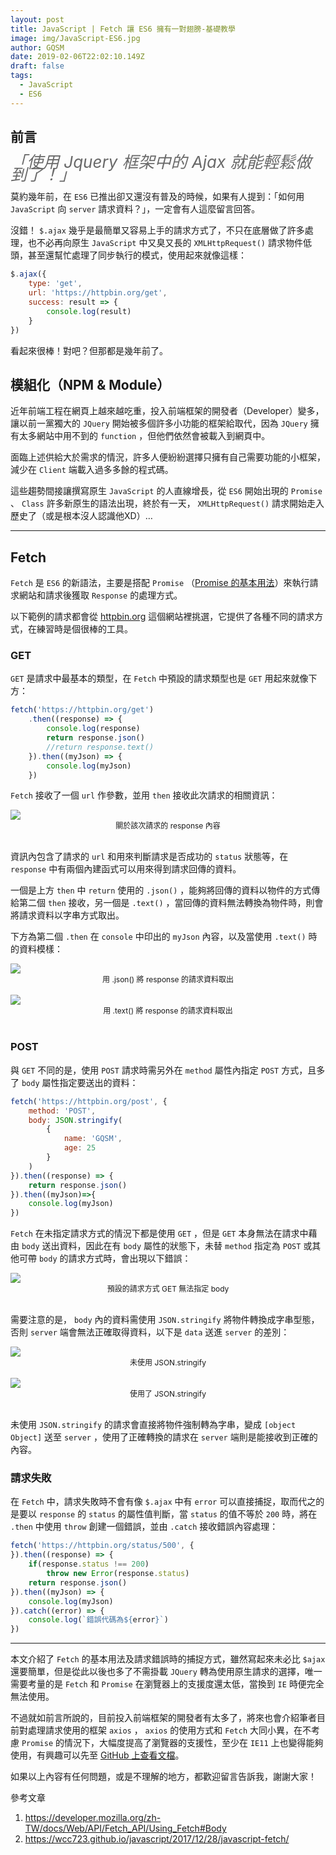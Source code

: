 ```yaml
---
layout: post
title: JavaScript | Fetch 讓 ES6 擁有一對翅膀-基礎教學
image: img/JavaScript-ES6.jpg
author: GQSM
date: 2019-02-06T22:02:10.149Z
draft: false
tags: 
  - JavaScript
  - ES6
---
```


## 前言

<span style="font-size: 26px; color: #696969; font-style:italic; line-height: 20px">「使用 Jquery 框架中的 Ajax 就能輕鬆做到了！」</span>

莫約幾年前，在 <code class="hm jc jd je jf b">ES6</code> 已推出卻又還沒有普及的時候，如果有人提到：「如何用 <code class="hm jc jd je jf b">JavaScript</code> 向 <code class="hm jc jd je jf b">server</code> 請求資料？」，一定會有人這麼留言回答。

沒錯！ <code class="hm jc jd je jf b">$.ajax</code> 幾乎是最簡單又容易上手的請求方式了，不只在底層做了許多處理，也不必再向原生 <code class="hm jc jd je jf b">JavaScript</code> 中又臭又長的 <code class="hm jc jd je jf b">XMLHttpRequest()</code> 請求物件低頭，甚至還幫忙處理了同步執行的模式，使用起來就像這樣：

```javascript
$.ajax({
    type: 'get',
    url: 'https://httpbin.org/get',
    success: result => {
        console.log(result)
    }
})
```

看起來很棒！對吧？但那都是幾年前了。

## 模組化（NPM &amp; Module）

近年前端工程在網頁上越來越吃重，投入前端框架的開發者（Developer）變多，讓以前一黨獨大的 <code class="hm jc jd je jf b">JQuery</code> 開始被多個許多小功能的框架給取代，因為 <code class="hm jc jd je jf b">JQuery</code> 擁有太多網站中用不到的 <code class="hm jc jd je jf b">function</code> ，但他們依然會被載入到網頁中。

面臨上述供給大於需求的情況，許多人便紛紛選擇只擁有自己需要功能的小框架，減少在 <code class="hm jc jd je jf b">Client</code> 端載入過多多餘的程式碼。

這些趨勢間接讓撰寫原生 <code class="hm jc jd je jf b">JavaScript</code> 的人直線增長，從 <code class="hm jc jd je jf b">ES6</code> 開始出現的 <code class="hm jc jd je jf b">Promise</code> 、 <code class="hm jc jd je jf b">Class</code> 許多新原生的語法出現，終於有一天， <code class="hm jc jd je jf b">XMLHttpRequest()</code> 請求開始走入歷史了（或是根本沒人認識他XD）…

---

## Fetch

<code class="hm jc jd je jf b">Fetch</code> 是 <code class="hm jc jd je jf b">ES6</code> 的新語法，主要是搭配 <code class="hm jc jd je jf b">Promise</code> （<a class="dj by ka kb kc kd" target="_blank" rel="noopener" href="/js-promise/">Promise 的基本用法</a>）來執行請求網站和請求後獲取 <code class="hm jc jd je jf b">Response</code> 的處理方式。

以下範例的請求都會從 <a href="http://httpbin.org/" class="dj by ka kb kc kd" target="_blank" rel="noopener nofollow">httpbin.org</a> 這個網站裡挑選，它提供了各種不同的請求方式，在練習時是個很棒的工具。

### GET

<code class="hm jc jd je jf b">GET</code> 是請求中最基本的類型，在 <code class="hm jc jd je jf b">Fetch</code> 中預設的請求類型也是 <code class="hm jc jd je jf b">GET</code> 用起來就像下方：

```javascript
fetch('https://httpbin.org/get')
    .then((response) => {
        console.log(response)
        return response.json()
        //return response.text()
    }).then((myJson) => {
        console.log(myJson)
    })
```

<code class="hm jc jd je jf b">Fetch</code> 接收了一個 <code class="hm jc jd je jf b">url</code> 作參數，並用 <code class="hm jc jd je jf b">then</code> 接收此次請求的相關資訊：

<div>
<img class="dz t u hi ak" src="https://miro.medium.com/max/3212/1*pTxI2uirqpdNK6OGrYNGag.png" role="presentation"><div style="display:flex; justify-content:center; font-size: 12px">
            <span>關於該次請求的 response 內容</span>
          </div>
</div><br/>

資訊內包含了請求的 <code class="hm jc jd je jf b">url</code> 和用來判斷請求是否成功的 <code class="hm jc jd je jf b">status</code> 狀態等，在 <code class="hm jc jd je jf b">response</code> 中有兩個內建函式可以用來得到請求回傳的資料。

一個是上方 <code class="hm jc jd je jf b">then</code> 中 <code class="hm jc jd je jf b">return</code> 使用的 <code class="hm jc jd je jf b">.json()</code> ，能夠將回傳的資料以物件的方式傳給第二個 <code class="hm jc jd je jf b">then</code> 接收，另一個是 <code class="hm jc jd je jf b">.text()</code> ，當回傳的資料無法轉換為物件時，則會將請求資料以字串方式取出。

下方為第二個 <code class="hm jc jd je jf b">.then</code> 在 <code class="hm jc jd je jf b">console</code> 中印出的 <code class="hm jc jd je jf b">myJson</code> 內容，以及當使用 <code class="hm jc jd je jf b">.text()</code> 時的資料模樣：

<div>
<img class="dz t u hi ak" src="https://miro.medium.com/max/4180/1*JCATZx8-PiPLkL6E7RFtsg.png" role="presentation"><div style="display:flex; justify-content:center; font-size: 12px">
            <span>用 .json() 將 response 的請求資料取出</span>
          </div></div><br/>

<div>
<img class="dz t u hi ak" src="https://miro.medium.com/max/4128/1*beHToJ0Jz8dORnpfcearxA.png" role="presentation"><div style="display:flex; justify-content:center; font-size: 12px">
            <span>用 .text() 將 response 的請求資料取出</span>
          </div></div><br/>

### POST

與 <code class="hm jc jd je jf b">GET</code> 不同的是，使用 <code class="hm jc jd je jf b">POST</code> 請求時需另外在 <code class="hm jc jd je jf b">method</code> 屬性內指定 <code class="hm jc jd je jf b">POST</code> 方式，且多了 <code class="hm jc jd je jf b">body</code> 屬性指定要送出的資料：

```javascript
fetch('https://httpbin.org/post', {
    method: 'POST',
    body: JSON.stringify(
        {
            name: 'GQSM',
            age: 25
        }
    )
}).then((response) => {
    return response.json()
}).then((myJson)=>{
    console.log(myJson)
})
```

<code class="hm jc jd je jf b">Fetch</code> 在未指定請求方式的情況下都是使用 <code class="hm jc jd je jf b">GET</code> ，但是 <code class="hm jc jd je jf b">GET</code> 本身無法在請求中藉由 <code class="hm jc jd je jf b">body</code> 送出資料，因此在有 <code class="hm jc jd je jf b">body</code> 屬性的狀態下，未替 <code class="hm jc jd je jf b">method</code> 指定為 <code class="hm jc jd je jf b">POST</code> 或其他可帶 <code class="hm jc jd je jf b">body</code> 的請求方式時，會出現以下錯誤：

<div>
<img class="dz t u hi ak" src="https://miro.medium.com/max/3580/1*uylPEmLS2Rx9M4BupxqzTQ.png" role="presentation"><div style="display:flex; justify-content:center; font-size: 12px">
            <span>預設的請求方式 GET 無法指定 body</span>
          </div></div><br/>

需要注意的是， <code class="hm jc jd je jf b">body</code> 內的資料需使用 <code class="hm jc jd je jf b">JSON.stringify</code> 將物件轉換成字串型態，否則 <code class="hm jc jd je jf b">server</code> 端會無法正確取得資料，以下是 <code class="hm jc jd je jf b">data</code> 送進 <code class="hm jc jd je jf b">server</code> 的差別：

<div>
<img class="dz t u hi ak" src="https://miro.medium.com/max/2416/1*MzqoimOIofho6J2Mx0fDVA.png" role="presentation"><div style="display:flex; justify-content:center; font-size: 12px">
            <span>未使用 JSON.stringify</span>
          </div></div><br/>

<div>
<img class="dz t u hi ak" src="https://miro.medium.com/max/2644/1*ygaq1njimK3iiqmw2IXY_Q.png" role="presentation"><div style="display:flex; justify-content:center; font-size: 12px">
            <span>使用了 JSON.stringify</span>
          </div></div><br/>

未使用 <code class="hm jc jd je jf b">JSON.stringify</code> 的請求會直接將物件強制轉為字串，變成 <code class="hm jc jd je jf b">[object Object]</code> 送至 <code class="hm jc jd je jf b">server</code> ，使用了正確轉換的請求在 <code class="hm jc jd je jf b">server</code> 端則是能接收到正確的內容。

### 請求失敗

在 <code class="hm jc jd je jf b">Fetch</code> 中，請求失敗時不會有像 <code class="hm jc jd je jf b">$.ajax</code> 中有 <code class="hm jc jd je jf b">error</code> 可以直接捕捉，取而代之的是要以 <code class="hm jc jd je jf b">response</code> 的 <code class="hm jc jd je jf b">status</code> 的屬性值判斷，當 <code class="hm jc jd je jf b">status</code> 的值不等於 <code class="hm jc jd je jf b">200</code> 時，將在 <code class="hm jc jd je jf b">.then</code> 中使用 <code class="hm jc jd je jf b">throw</code> 創建一個錯誤，並由 <code class="hm jc jd je jf b">.catch</code> 接收錯誤內容處理：

```javascript
fetch('https://httpbin.org/status/500', {
}).then((response) => {
    if(response.status !== 200)
        throw new Error(response.status)
    return response.json()
}).then((myJson) => {
    console.log(myJson)
}).catch((error) => {
    console.log(`錯誤代碼為${error}`)
})
```

---

本文介紹了 <code class="hm jc jd je jf b">Fetch</code> 的基本用法及請求錯誤時的捕捉方式，雖然寫起來未必比 <code class="hm jc jd je jf b">$ajax</code> 還要簡單，但是從此以後也多了不需掛載 <code class="hm jc jd je jf b">JQuery</code> 轉為使用原生請求的選擇，唯一需要考量的是 <code class="hm jc jd je jf b">Fetch</code> 和 <code class="hm jc jd je jf b">Promise</code> 在瀏覽器上的支援度還太低，當換到 <code class="hm jc jd je jf b">IE</code> 時便完全無法使用。

不過就如前言所說的，目前投入前端框架的開發者有太多了，將來也會介紹筆者目前對處理請求使用的框架 <code class="hm jc jd je jf b">axios</code> ， <code class="hm jc jd je jf b">axios</code> 的使用方式和 <code class="hm jc jd je jf b">Fetch</code> 大同小異，在不考慮 <code class="hm jc jd je jf b">Promise</code> 的情況下，大幅度提高了瀏覽器的支援性，至少在 <code class="hm jc jd je jf b">IE11</code> 上也變得能夠使用，有興趣可以先至 <a href="https://github.com/axios/axios" class="dj by ka kb kc kd" target="_blank" rel="noopener nofollow">GitHub 上查看文檔</a>。

如果以上內容有任何問題，或是不理解的地方，都歡迎留言告訴我，謝謝大家！

參考文章

<ol>
<li id="cf48" class="in io em at iq b ir is it iu iv iw ix iy iz ja jb lc ld le"><a href="https://developer.mozilla.org/zh-TW/docs/Web/API/Fetch_API/Using_Fetch#Body" class="dj by ka kb kc kd" target="_blank" rel="noopener nofollow">https://developer.mozilla.org/zh-TW/docs/Web/API/Fetch_API/Using_Fetch#Body</a></li><li id="b18f" class="in io em at iq b ir lf it lg iv lh ix li iz lj jb lc ld le"><a href="https://wcc723.github.io/javascript/2017/12/28/javascript-fetch/" class="dj by ka kb kc kd" target="_blank" rel="noopener nofollow">https://wcc723.github.io/javascript/2017/12/28/javascript-fetch/</a></li>
</ol>